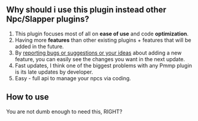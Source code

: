 ## Why should i use this plugin instead other Npc/Slapper plugins?
1. This plugin focuses most of all on <strong>ease of use</strong> and code <strong>optimization</strong>.
2. Having more <strong>features</strong> than other existing plugins + features that will be added in the future.
3. By <a href="https://github.com/HighestDreams/AllInOneNpc/issues/new">reporting bugs or suggestions or your ideas</a> about adding a new feature, you can easily see the changes you want in the next update.
4. Fast updates, I think one of the biggest problems with any Pmmp plugin is its late updates by developer.
5. Easy - full api to manage your npcs via coding.
## How to use
You are not dumb enough to need this, RIGHT?
